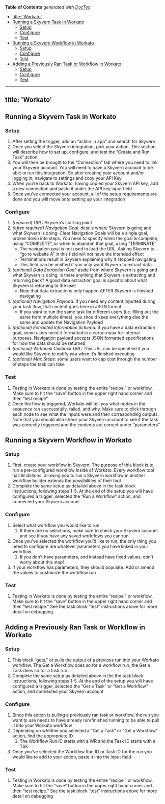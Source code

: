 <!-- START doctoc generated TOC please keep comment here to allow auto update -->
<!-- DON'T EDIT THIS SECTION, INSTEAD RE-RUN doctoc TO UPDATE -->
**Table of Contents**  *generated with [DocToc](https://github.com/thlorenz/doctoc)*

- [title: 'Workato'](#title-workato)
- [Running a Skyvern Task in Workato](#running-a-skyvern-task-in-workato)
  - [Setup](#setup)
  - [Configure](#configure)
  - [Test](#test)
- [Running a Skyvern Workflow in Workato](#running-a-skyvern-workflow-in-workato)
  - [Setup](#setup-1)
  - [Configure](#configure-1)
  - [Test](#test-1)
- [Adding a Previously Ran Task or Workflow in Workato](#adding-a-previously-ran-task-or-workflow-in-workato)
  - [Setup](#setup-2)
  - [Configure](#configure-2)
  - [Test](#test-2)

<!-- END doctoc generated TOC please keep comment here to allow auto update -->

---
title: 'Workato'
---

## Running a Skyvern Task in Workato

### Setup

1. After setting the trigger, add an “action in app” and search for Skyvern
2. Once you select the Skyvern integration, pick your action. This section will describe how to set up, configure, and test the “Create and Run Task” action
3. You will then be brought to the “Connection” tab where you need to link your Skyvern account. You will need to have a Skyvern account to be able to run this integration. So after creating your account and/or logging in, navigate to settings and copy your API Key
4. When you’re back to Workato, having copied your Skyvern API key, add a new connection and paste it under the API key input field
5. Once you’ve connected your account, all of the setup requirements are done and you will move onto setting up your integration

### Configure

1. *(required) URL:* Skyvern’s starting point
2. *(often required) Navigation Goal:* details where Skyvern is going and what Skyvern is doing. Clear Navigation Goals will be a single goal, broken down into steps. You need to specify when the goal is complete, using “COMPLETE”, or when to abandon that goal, using “TERMINATE”
    - The navigation goal is not used to load the URL. Asking Skyvern to “go to website A” in this field will not have the intended effect
    - Terminations result in Skyvern explaining why it stopped navigating
    - This field can be omitted if you only want Skyvern to extract data
3. *(optional) Data Extraction Goal:* aside from where Skyvern is going and what Skyvern is doing, is there anything that Skyvern is extracting and returning back? A good data extraction goal is specific about what Skyvern is returning to the user
    - Note that data extractions only happen AFTER Skyvern is finished navigating
4. *(optional) Navigation Payload:* if you need any content inputted during your task flow, that content goes here in JSON format
    - If you want to run the same task for different users (i.e. filling out the same form multiple times), you should keep everything else the same and update the Navigation Payload
5. *(optional) Extracted Information Schema:* if you have a data extraction goal, some users need it formatted in a certain way for internal purposes. Navigation payload accepts JSON formatted specifications for how the data should be returned
6. *(optional) Webhook Callback URL:* This URL can be specified if you would like Skyvern to notify you when it’s finished executing
7. *(optional) Max Steps:* some users want to cap cost through the number of steps the task can take

### Test

1. Testing in Workato is done by testing the entire “recipe,” or workflow. Make sure to hit the “save” button in the upper right hand corner and then “test recipe”
2. Once the flow is triggered, Workato will tell you what nodes in the sequence ran successfully, failed, and why. Make sure to click through each node to see what the inputs were and their corresponding outputs. Note that you should also check your Skyvern account to see if the task was correctly triggered and the contents are correct under “parameters”

## Running a Skyvern Workflow in Workato

### Setup

1. First, create your workflow in Skyvern. The purpose of this block is to run a pre-configured workflow inside of Workato. Every workflow tool has limitations, allowing you to run a Skyvern workflow in another workflow builder extends the possibilities of their tool
2. Complete the same setup as detailed above in the task block instructions, following steps 1-5. At the end of the setup you will have configured a trigger, selected the “Run a Workflow” action, and connected your Skyvern account

### Configure

1. Select what workflow you would like to run
    1. If there are no selections, make sure to check your Skyvern account and see if you have any saved workflows you can run
2. Once you’ve selected the workflow you’d like to run, the only thing you need to configure are whatever parameters you have linked in your workflow. 
    1. If you don’t have parameters, and instead have fixed values, don’t worry about this step!
3. If your workflow has parameters, they should populate. Add or amend the values to customize the workflow run

### Test

1. Testing in Workato is done by testing the entire “recipe,” or workflow. Make sure to hit the “save” button in the upper right hand corner and then “test recipe.” See the task block “test” instructions above for more detail on debugging

## Adding a Previously Ran Task or Workflow in Workato

### Setup

1. This block “gets,” or pulls the output of a previous run into your Workato workflow. The Get a Workflow does so for a workflow run, the Get a Task does so for a task run. 
2. Complete the same setup as detailed above in the the task block instructions, following steps 1-5. At the end of the setup you will have configured a trigger, selected the “Get a Task” or “Get a Workflow” action, and connected your Skyvern account

### Configure

1. Since this action is pulling a previously ran task or workflow, the run you want to use needs to have already run/finished running to be able to pull it into your Workato workflow
2. Depending on whether you selected a “Get a Task” or “Get a Workflow” action, find the appropriate ID
    1. The Workflow Run ID starts with a WR and the Task ID starts with a TSK
3. Once you’ve selected the Workflow Run ID or Task ID for the run you would like to add to your action, paste it into the input field

### Test

1. Testing in Workato is done by testing the entire “recipe,” or workflow. Make sure to hit the “save” button in the upper right hand corner and then “test recipe.” See the task block “test” instructions above for more detail on debugging
